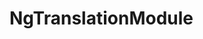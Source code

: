 <!-- ======================================================================
--- Search engine
title:          NgTranslationModule
keywords:       NgTranslationModule
description:    NgTranslationModule.
--- Menu system
order:          10
text:           NgTranslationModule
hidden:         false
umbel:          false
--- Page properties
id:             
document:       
layout:         layout-2-left
$-left:         #side-menu
searchable:     true
--- Side menu
side-menu-root:     /api
side-menu-header:   API
side-menu-top:      API
side-menu-depth:    1
======================================================================= -->

# NgTranslationModule
